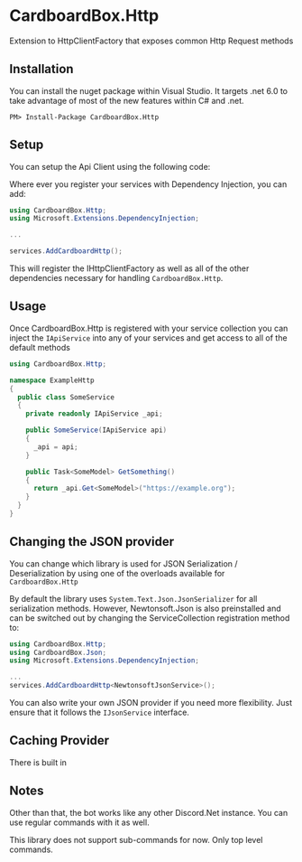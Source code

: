 # CardboardBox.Http
Extension to HttpClientFactory that exposes common Http Request methods

## Installation
You can install the nuget package within Visual Studio. It targets .net 6.0 to take advantage of most of the new features within C# and .net.

```
PM> Install-Package CardboardBox.Http
```

## Setup
You can setup the Api Client using the following code:

Where ever you register your services with Dependency Injection, you can add: 
```csharp
using CardboardBox.Http;
using Microsoft.Extensions.DependencyInjection;

...

services.AddCardboardHttp();
```

This will register the IHttpClientFactory as well as all of the other dependencies necessary for handling `CardboardBox.Http`.

## Usage
Once CardboardBox.Http is registered with your service collection you can inject the `IApiService` into any of your services and get access to all of the default methods

```csharp
using CardboardBox.Http;

namespace ExampleHttp
{
  public class SomeService 
  {
	private readonly IApiService _api;

	public SomeService(IApiService api)
	{
	  _api = api;
	}

	public Task<SomeModel> GetSomething()
	{
	  return _api.Get<SomeModel>("https://example.org");
	}
  }
}
```


## Changing the JSON provider
You can change which library is used for JSON Serialization / Deserialization by using one of the overloads available for `CardboardBox.Http`

By default the library uses `System.Text.Json.JsonSerializer` for all serialization methods. However, Newtonsoft.Json is also preinstalled and can be switched out by changing the ServiceCollection registration method to:
```csharp
using CardboardBox.Http;
using CardboardBox.Json;
using Microsoft.Extensions.DependencyInjection;

...
services.AddCardboardHttp<NewtonsoftJsonService>();
```

You can also write your own JSON provider if you need more flexibility. Just ensure that it follows the `IJsonService` interface.

## Caching Provider
There is built in 

## Notes
Other than that, the bot works like any other Discord.Net instance. You can use regular commands with it as well.

This library does not support sub-commands for now. Only top level commands.